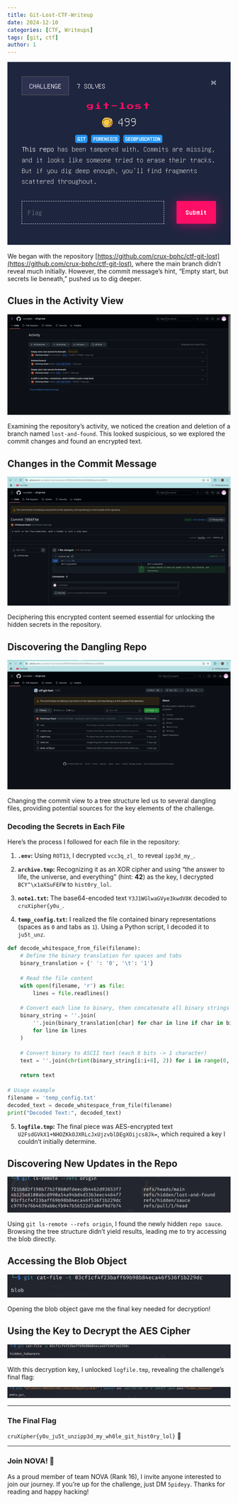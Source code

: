 ```yaml
---
title: Git-Lost-CTF-Writeup
date: 2024-12-10
categories: [CTF, Writeups]
tags: [git, ctf]
author: 1
---
```




![Pasted-image-20241110194126.png](/assets/images/Pasted-image-20241110194126.png)

We began with the repository [https://github.com/crux-bphc/ctf-git-lost](https://github.com/crux-bphc/ctf-git-lost), where the main branch didn’t reveal much initially. However, the commit message’s hint, “Empty start, but secrets lie beneath,” pushed us to dig deeper.

## Clues in the Activity View

![Pasted-image-20241110194321.png](/assets/images/Pasted-image-20241110194321.png)

Examining the repository’s activity, we noticed the creation and deletion of a branch named `lost-and-found`. This looked suspicious, so we explored the commit changes and found an encrypted text.

## Changes in the Commit Message

![Pasted-image-20241110194510.png](/assets/images/Pasted-image-20241110194510.png)

Deciphering this encrypted content seemed essential for unlocking the hidden secrets in the repository.

## Discovering the Dangling Repo

![Pasted-image-20241110194614.png](/assets/images/Pasted-image-20241110194614.png)

Changing the commit view to a tree structure led us to several dangling files, providing potential sources for the key elements of the challenge.

### Decoding the Secrets in Each File

Here’s the process I followed for each file in the repository:

1. **`.env`:** Using `ROT13`, I decrypted `vcc3q_zl_` to reveal `ipp3d_my_`.
    
2. **`archive.tmp`:** Recognizing it as an XOR cipher and using “the answer to life, the universe, and everything” (hint: **42**) as the key, I decrypted `BCY^\x1aXSuFEFW` to `hist0ry_lol`.
    
3. **`note1.txt`:** The base64-encoded text `Y3J1WGlwaGVye3kwdV8K` decoded to `cruXipher{y0u_`.
    
4. **`temp_config.txt`:** I realized the file contained binary representations (spaces as `0` and tabs as `1`). Using a Python script, I decoded it to `ju5t_unz`.
    
```python
def decode_whitespace_from_file(filename):
    # Define the binary translation for spaces and tabs
    binary_translation = {' ': '0', '\t': '1'}
    
    # Read the file content
    with open(filename, 'r') as file:
        lines = file.readlines()
    
    # Convert each line to binary, then concatenate all binary strings
    binary_string = ''.join(
        ''.join(binary_translation[char] for char in line if char in binary_translation)
        for line in lines
    )
    
    # Convert binary to ASCII text (each 8 bits -> 1 character)
    text = ''.join(chr(int(binary_string[i:i+8], 2)) for i in range(0, len(binary_string), 8))
    
    return text

# Usage example
filename = 'temp_config.txt'
decoded_text = decode_whitespace_from_file(filename)
print("Decoded Text:", decoded_text)
```
    
5. **`logfile.tmp`:** The final piece was AES-encrypted text `U2FsdGVkX1+NHOZKkOJXRLcJxUjzvblDEgXOijcs8Jk=`, which required a key I couldn’t initially determine.
    

## Discovering New Updates in the Repo

![Pasted-image-20241110200554.png](/assets/images/Pasted-image-20241110200554.png)

Using `git ls-remote --refs origin`, I found the newly hidden `repo sauce`. Browsing the tree structure didn’t yield results, leading me to try accessing the blob directly.

## Accessing the Blob Object

![Pasted-image-20241110200835.png](/assets/images/Pasted-image-20241110200835.png)

Opening the blob object gave me the final key needed for decryption!

## Using the Key to Decrypt the AES Cipher

![Pasted-image-20241110201026.png](/assets/images/Pasted-image-20241110201026.png)

With this decryption key, I unlocked `logfile.tmp`, revealing the challenge’s final flag:

![Pasted-image-20241110201055.png](/assets/images/Pasted-image-20241110201055.png)

---

### The Final Flag

`cruXipher{y0u_ju5t_unzipp3d_my_wh0le_git_hist0ry_lol}` 🎉

---

### Join NOVA! 🌌

As a proud member of team NOVA (Rank 16), I invite anyone interested to join our journey. If you’re up for the challenge, just DM `5pideyy`. Thanks for reading and happy hacking!